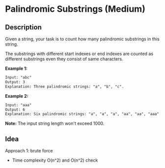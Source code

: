 # Palindromic Substrings (Medium)

## Description
Given a string, your task is to count how many palindromic substrings in this string.

The substrings with different start indexes or end indexes are counted as different substrings even they consist of same characters.

**Example 1:**
```html
Input: "abc"
Output: 3
Explanation: Three palindromic strings: "a", "b", "c".
``` 

**Example 2:**
```html
Input: "aaa"
Output: 6
Explanation: Six palindromic strings: "a", "a", "a", "aa", "aa", "aaa".
```

**Note:** The input string length won't exceed 1000.

## Idea
Approach 1: brute force
- Time complexity O(n^2) and O(n^2) check


